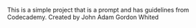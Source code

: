 This is a simple project that is a prompt and has guidelines from Codecademy. Created by John Adam Gordon Whited
